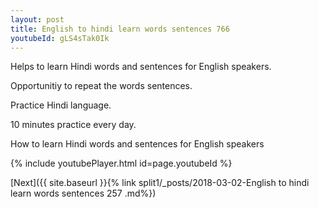 ```yaml
---
layout: post
title: English to hindi learn words sentences 766 
youtubeId: gLS4sTak0Ik
---
```

 
 
Helps to learn Hindi words and sentences for English speakers.

Opportunitiy to repeat the words sentences. 

Practice Hindi language. 
 
10 minutes practice every day. 
 
How to learn Hindi words and sentences for English speakers 
 
{% include youtubePlayer.html id=page.youtubeId %}
 
 
[Next]({{ site.baseurl }}{% link  split1/_posts/2018-03-02-English to hindi learn words sentences 257 .md%})
 
